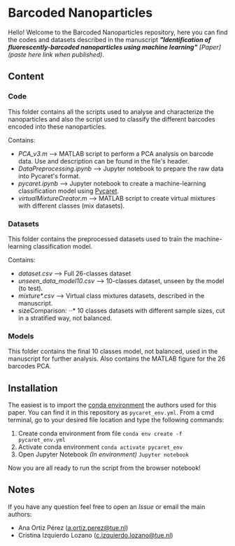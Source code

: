 # Barcoded Nanoparticles
Hello! Welcome to the Barcoded Nanoparticles repository, here you can find the codes and datasets described in the manuscript ***"Identification of fluorescently-barcoded nanoparticles using machine learning"*** *[Paper](paste here link when published)*.

## Content
### Code

This folder contains all the scripts used to analyse and characterize the nanoparticles and also the script used to classify the different barcodes encoded into these nanoparticles.

Contains:
* *PCA_v3.m* --> MATLAB script to perform a PCA analysis on barcode data. Use and description can be found in the file's header.
* *DataPreprocessing.ipynb* --> Jupyter notebook to prepare the raw data into Pycaret's format.
* *pycaret.ipynb* --> Jupyter notebook to create a machine-learning classification model using [Pycaret](https://pycaret.org/).
* *virtualMixtureCreator.m* --> MATLAB script to create virtual mixtures with different classes (mix datasets).

### Datasets

This folder contains the preprocessed datasets used to train the machine-learning classification model.

Contains:
* *dataset.csv* --> Full 26-classes dataset
* *unseen_data_model10.csv* --> 10-classes dataset, unseen by the model (to test).
* *mixture\*.csv* --> Virtual class mixtures datasets, described in the manuscript.
* sizeComparison:
⋅⋅* 10 classes datasets with different sample sizes, cut in a stratified way, not balanced.

### Models

This folder contains the final 10 classes model, not balanced, used in the manuscript for further analysis.
Also contains the MATLAB figure for the 26 barcodes PCA.

## Installation

The easiest is to import the [conda environment](https://docs.conda.io/projects/conda/en/latest/user-guide/concepts/environments.html#) the authors used for this paper. You can find it in this repository as ```pycaret_env.yml```. From a cmd terminal, go to your desired file location and type the following commands:
 1. Create conda environment from file
   ```conda env create -f pycaret_env.yml```
 2. Activate conda environment 
   ```conda activate pycaret_env```
 3. Open Jupyter Notebook
   *(In environment)* ```Jupyter notebook```

Now you are all ready to run the script from the browser notebook!

## Notes

If you have any question feel free to open an *Issue* or email the main authors:
  * Ana Ortiz Pérez (a.ortiz.perez@tue.nl)
  * Cristina Izquierdo Lozano (c.izquierdo.lozano@tue.nl)
